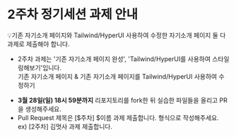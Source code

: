 # 2주차 정기세션 과제 안내
 💡기존 자기소개 페이지와 Tailwind/HyperUI 사용하여 수정한 자기소개 페이지 둘 다 과제로 제출해야 합니다.
<ul>
<li>2주차 과제는 '기존 자기소개 페이지 완성', 'Tailwind/HyperUI를 사용하여 스타일링해보기'입니다.</li>
  기존 자기소개 페이지 & 기존 자기소개 페이지를 Tailwind/HyperUI 사용하여 수정하기
</ul>

<ul>
<li><b>3월 28일(일) 18시 59분까지</b> 리포지토리를 fork한 뒤 실습한 파일들을 올리고 PR을 생성해주세요.</li>
<li>Pull Request 제목은 [$주차] $이름 과제 제출합니다. 형식으로 작성해주세요.</li>
  ex) [2주차] 김멋사 과제 제출합니다.
</ul>
